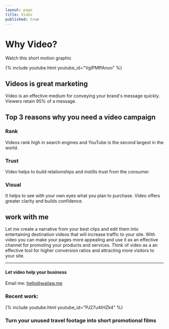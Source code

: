 ```yaml
---
layout: page
title: Video
published: true
---
```


# Why Video?
Watch this short motion graphic

{% include youtube.html youtube_id="VgIPMffAnoo" %}

## Videos is great marketing

Video is an effective medium for conveying your brand's message quickly. Viewers retain 95% of a message.

## Top 3 reasons why you need a video campaign

### Rank
Videos rank high in search engines and YouTube is the second largest in the world.

### Trust
Video helps to build relationships and instills trust from the consumer.

### Visual
It helps to see with your own eyes what you plan to purchase. Video offers greater clarity and builds confidence.


## work with me

Let me create a narrative from your best clips and edit them into entertaining destination videos that will increase traffic to your site. With video you can make your pages more appealing and use it as an effective channel for promoting your products and services. Think of video as a an effective tool for higher conversion ratios and attracting more visitors to your site.

---

#### Let video help your business

Email me: [hello@wailaw.me](mailto:hello@wailaw.me)

### Recent work:

{% include youtube.html youtube_id="PJ27u4tHZk4" %}

### Turn your unused travel footage into short promotional films
